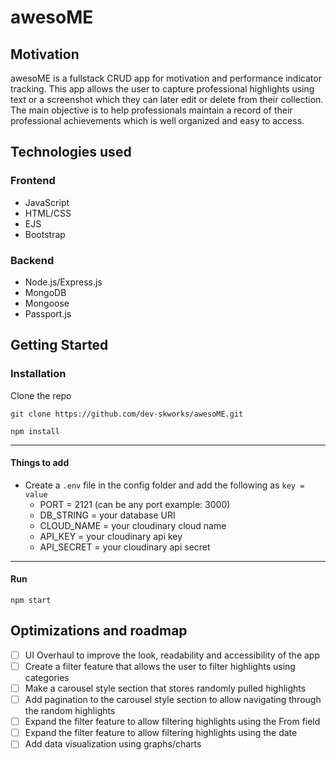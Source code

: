 # awesoME

## Motivation

awesoME is a fullstack CRUD app for motivation and performance indicator tracking. This app allows the user to capture professional highlights using text or a screenshot which they can later edit or delete from their collection. The main objective is to help professionals maintain a record of their professional achievements which is well organized and easy to access.

## Technologies used

### Frontend

- JavaScript
- HTML/CSS
- EJS
- Bootstrap

### Backend

- Node.js/Express.js
- MongoDB
- Mongoose
- Passport.js

## Getting Started

### Installation

Clone the repo

```
git clone https://github.com/dev-skworks/awesoME.git
```

`npm install`

---

#### Things to add

- Create a `.env` file in the config folder and add the following as `key = value`
  - PORT = 2121 (can be any port example: 3000)
  - DB_STRING = your database URI
  - CLOUD_NAME = your cloudinary cloud name
  - API_KEY = your cloudinary api key
  - API_SECRET = your cloudinary api secret

---

#### Run

`npm start`

## Optimizations and roadmap

- [ ] UI Overhaul to improve the look, readability and accessibility of the app
- [ ] Create a filter feature that allows the user to filter highlights using categories
- [ ] Make a carousel style section that stores randomly pulled highlights
- [ ] Add pagination to the carousel style section to allow navigating through the random highlights
- [ ] Expand the filter feature to allow filtering highlights using the From field
- [ ] Expand the filter feature to allow filtering highlights using the date
- [ ] Add data visualization using graphs/charts
